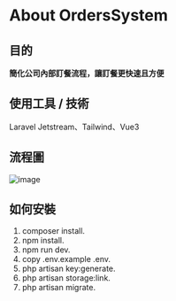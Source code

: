 # About OrdersSystem

## 目的
**簡化公司內部訂餐流程，讓訂餐更快速且方便**

## 使用工具 / 技術
Laravel Jetstream、Tailwind、Vue3

## 流程圖
![image](https://user-images.githubusercontent.com/26296219/123095017-281efb00-d460-11eb-9ebc-6a3f4ecdb020.png)


## 如何安裝
1. composer install.
2. npm install.
3. npm run dev.
4. copy .env.example .env.
5. php artisan key:generate.
6. php artisan storage:link.
7. php artisan migrate.

